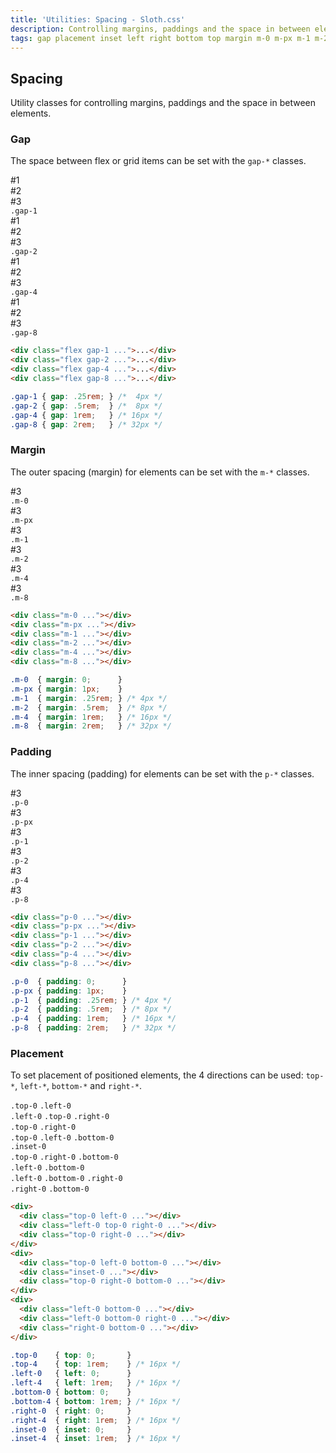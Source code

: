 ```yaml
---
title: 'Utilities: Spacing - Sloth.css'
description: Controlling margins, paddings and the space in between elements
tags: gap placement inset left right bottom top margin m-0 m-px m-1 m-2 m-4 m-8 padding p-0 p-px p-1 p-2 p-4 p-8 top-0 top-4 left-0 left-4 bottom-0 bottom-4 right-0 right-4 inset-0 inset-4
---
```


## Spacing

Utility classes for controlling margins, paddings and the space in between elements.

### Gap

The space between flex or grid items can be set with the `gap-*` classes.

<div class="demo flex-col gap-4">
  <div class="flex gap-1 items-center bg-muted w-64 p-4 rounded relative">
    <div class="text-light bg-accent-variant flex-center rounded h-8 w-8 font-mono font-bold">#1</div>
    <div class="text-light bg-accent-variant flex-center rounded h-8 w-8 font-mono font-bold">#2</div>
    <div class="text-light bg-accent-variant flex-center rounded h-8 w-8 font-mono font-bold">#3</div>
    <code>.gap-1</code>
  </div>
  <div class="flex gap-2 items-center bg-muted w-64 p-4 rounded relative">
    <div class="text-light bg-accent-variant flex-center rounded h-8 w-8 font-mono font-bold">#1</div>
    <div class="text-light bg-accent-variant flex-center rounded h-8 w-8 font-mono font-bold">#2</div>
    <div class="text-light bg-accent-variant flex-center rounded h-8 w-8 font-mono font-bold">#3</div>
    <code>.gap-2</code>
  </div>
  <div class="flex gap-4 items-center bg-muted w-64 p-4 rounded relative">
    <div class="text-light bg-accent-variant flex-center rounded h-8 w-8 font-mono font-bold">#1</div>
    <div class="text-light bg-accent-variant flex-center rounded h-8 w-8 font-mono font-bold">#2</div>
    <div class="text-light bg-accent-variant flex-center rounded h-8 w-8 font-mono font-bold">#3</div>
    <code>.gap-4</code>
  </div>
  <div class="flex gap-8 items-center bg-muted w-64 p-4 rounded relative">
    <div class="text-light bg-accent-variant flex-center rounded h-8 w-8 font-mono font-bold">#1</div>
    <div class="text-light bg-accent-variant flex-center rounded h-8 w-8 font-mono font-bold">#2</div>
    <div class="text-light bg-accent-variant flex-center rounded h-8 w-8 font-mono font-bold">#3</div>
    <code>.gap-8</code>
  </div>
</div>

```html
<div class="flex gap-1 ...">...</div>
<div class="flex gap-2 ...">...</div>
<div class="flex gap-4 ...">...</div>
<div class="flex gap-8 ...">...</div>
```

```css
.gap-1 { gap: .25rem; } /*  4px */
.gap-2 { gap: .5rem;  } /*  8px */ 
.gap-4 { gap: 1rem;   } /* 16px */
.gap-8 { gap: 2rem;   } /* 32px */
```

### Margin

The outer spacing (margin) for elements can be set with the `m-*` classes.

<div class="demo flex items-start flex-wrap gap-4">
  <div class="flex-col gap-2 items-center justify-center bg-muted p-4 rounded relative">
    <div class="bg-accent rounded">
      <div class="m-0 text-light bg-accent-variant flex-center rounded h-8 w-8 font-mono font-bold">#3</div>
    </div>
    <code>.m-0</code>
  </div>
  <div class="flex-col gap-2 items-center justify-center bg-muted p-4 rounded relative">
    <div class="bg-accent rounded">
      <div class="m-px text-light bg-accent-variant flex-center rounded h-8 w-8 font-mono font-bold">#3</div>
    </div>
    <code>.m-px</code>
  </div>
  <div class="flex-col gap-2 items-center justify-center bg-muted p-4 rounded relative">
    <div class="bg-accent rounded">
      <div class="m-1 text-light bg-accent-variant flex-center rounded h-8 w-8 font-mono font-bold">#3</div>
    </div>
    <code>.m-1</code>
  </div>
  <div class="flex-col gap-2 items-center justify-center bg-muted p-4 rounded relative">
    <div class="bg-accent rounded">
      <div class="m-2 text-light bg-accent-variant flex-center rounded h-8 w-8 font-mono font-bold">#3</div>
    </div>
    <code>.m-2</code>
  </div>
  <div class="flex-col gap-2 items-center justify-center bg-muted p-4 rounded relative">
    <div class="bg-accent rounded">
      <div class="m-4 text-light bg-accent-variant flex-center rounded h-8 w-8 font-mono font-bold">#3</div>
    </div>
    <code>.m-4</code>
  </div>
  <div class="flex-col gap-2 items-center justify-center bg-muted p-4 rounded relative">
    <div class="bg-accent rounded">
      <div class="m-8 text-light bg-accent-variant flex-center rounded h-8 w-8 font-mono font-bold">#3</div>
    </div>
    <code>.m-8</code>
  </div>
</div>

```html
<div class="m-0 ..."></div>
<div class="m-px ..."></div>
<div class="m-1 ..."></div>
<div class="m-2 ..."></div>
<div class="m-4 ..."></div>
<div class="m-8 ..."></div>
```

```css
.m-0  { margin: 0;      }
.m-px { margin: 1px;    }
.m-1  { margin: .25rem; } /* 4px */
.m-2  { margin: .5rem;  } /* 8px */ 
.m-4  { margin: 1rem;   } /* 16px */
.m-8  { margin: 2rem;   } /* 32px */
```

### Padding

The inner spacing (padding) for elements can be set with the `p-*` classes.

<div class="demo flex items-start flex-wrap gap-4">
  <div class="flex-col gap-2 items-center justify-center bg-muted p-4 rounded relative">
    <div class="p-0 text-light bg-accent-variant flex-center rounded font-mono font-bold">#3</div>
    <code>.p-0</code>
  </div>
  <div class="flex-col gap-2 items-center justify-center bg-muted p-4 rounded relative">
    <div class="p-px text-light bg-accent-variant flex-center rounded font-mono font-bold">#3</div>
    <code>.p-px</code>
  </div>
  <div class="flex-col gap-2 items-center justify-center bg-muted p-4 rounded relative">
    <div class="p-1 text-light bg-accent-variant flex-center rounded font-mono font-bold">#3</div>
    <code>.p-1</code>
  </div>
  <div class="flex-col gap-2 items-center justify-center bg-muted p-4 rounded relative">
    <div class="p-2 text-light bg-accent-variant flex-center rounded font-mono font-bold">#3</div>
    <code>.p-2</code>
  </div>
  <div class="flex-col gap-2 items-center justify-center bg-muted p-4 rounded relative">
    <div class="p-4 text-light bg-accent-variant flex-center rounded font-mono font-bold">#3</div>
    <code>.p-4</code>
  </div>
  <div class="flex-col gap-2 items-center justify-center bg-muted p-4 rounded relative">
    <div class="p-8 text-light bg-accent-variant flex-center rounded font-mono font-bold">#3</div>
    <code>.p-8</code>
  </div>
</div>

```html
<div class="p-0 ..."></div>
<div class="p-px ..."></div>
<div class="p-1 ..."></div>
<div class="p-2 ..."></div>
<div class="p-4 ..."></div>
<div class="p-8 ..."></div>
```

```css
.p-0  { padding: 0;      }
.p-px { padding: 1px;    }
.p-1  { padding: .25rem; } /* 4px */
.p-2  { padding: .5rem;  } /* 8px */ 
.p-4  { padding: 1rem;   } /* 16px */
.p-8  { padding: 2rem;   } /* 32px */
```

### Placement

To set placement of positioned elements, the 4 directions can be used: `top-*`, `left-*`, `bottom-*` and `right-*`.

<div class="demo flex-col gap-4">
  <div class="flex flex-wrap gap-4">
    <div class="relative bg-muted w-64 h-32 rounded">
      <div class="absolute top-0 left-0 bg-accent-variant rounded p-2 flex-col items-start gap-1">
        <code>.top-0</code>
        <code>.left-0</code>
      </div>
    </div>
    <div class="relative bg-muted w-64 h-32 rounded">
      <div class="absolute left-0 top-0 right-0 bg-accent-variant rounded p-2 flex-center gap-1">
        <code>.left-0</code>
        <code>.top-0</code>
        <code>.right-0</code>
      </div>
    </div>
    <div class="relative bg-muted w-64 h-32 rounded">
      <div class="absolute top-0 right-0 bg-accent-variant rounded p-2  flex-col items-end gap-1">
        <code>.top-0</code>
        <code>.right-0</code>
      </div>
    </div>
  </div>
  <div class="flex flex-wrap gap-4">
    <div class="relative bg-muted w-64 h-32 rounded">
      <div class="absolute top-0 left-0 bottom-0 bg-accent-variant rounded p-2 flex-col justify-center items-start gap-1">
        <code>.top-0</code>
        <code>.left-0</code>
        <code>.bottom-0</code>
      </div>
    </div>
    <div class="relative bg-muted w-64 h-32 rounded">
      <div class="absolute inset-0 bg-accent-variant rounded p-2 flex-center">
        <code>.inset-0</code>
      </div>
    </div>
    <div class="relative bg-muted w-64 h-32 rounded">
      <div class="absolute top-0 right-0 bottom-0 bg-accent-variant rounded p-2 flex-col justify-center items-end gap-1">
        <code>.top-0</code>
        <code>.right-0</code>
        <code>.bottom-0</code>
      </div>
    </div>
  </div>
  <div class="flex flex-wrap gap-4">
    <div class="relative bg-muted w-64 h-32 rounded">
      <div class="absolute left-0 bottom-0 bg-accent-variant rounded p-2 flex-col items-start gap-1">
        <code>.left-0</code>
        <code>.bottom-0</code>
      </div>
    </div>
    <div class="relative bg-muted w-64 h-32 rounded">
      <div class="absolute left-0 bottom-0 right-0 bg-accent-variant rounded p-2 flex-center gap-1">
        <code>.left-0</code>
        <code>.bottom-0</code>
        <code>.right-0</code>
      </div>
    </div>
    <div class="relative bg-muted w-64 h-32 rounded">
      <div class="absolute right-0 bottom-0 bg-accent-variant rounded p-2 flex-col items-end gap-1">
        <code>.right-0</code>
        <code>.bottom-0</code>
      </div>
    </div>
  </div>
</div>

```html
<div>
  <div class="top-0 left-0 ..."></div>
  <div class="left-0 top-0 right-0 ..."></div>
  <div class="top-0 right-0 ..."></div>
</div>
<div>
  <div class="top-0 left-0 bottom-0 ..."></div>
  <div class="inset-0 ..."></div>
  <div class="top-0 right-0 bottom-0 ..."></div>
</div>
<div>
  <div class="left-0 bottom-0 ..."></div>
  <div class="left-0 bottom-0 right-0 ..."></div>
  <div class="right-0 bottom-0 ..."></div>
</div>
```

```css
.top-0    { top: 0;       }
.top-4    { top: 1rem;    } /* 16px */
.left-0   { left: 0;      }
.left-4   { left: 1rem;   } /* 16px */
.bottom-0 { bottom: 0;    }
.bottom-4 { bottom: 1rem; } /* 16px */
.right-0  { right: 0;     }
.right-4  { right: 1rem;  } /* 16px */
.inset-0  { inset: 0;     }
.inset-4  { inset: 1rem;  } /* 16px */
```
